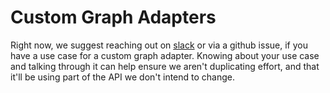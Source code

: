 # Custom Graph Adapters

Right now, we suggest reaching out on [slack](https://join.slack.com/t/hamilton-opensource/shared\_invite/zt-1bjs72asx-wcUTgH7q7QX1igiQ5bbdcg) or via a github issue, if you have a use case for a custom graph adapter. Knowing about your use case and talking through it can help ensure we aren't duplicating effort, and that it'll be using part of the API we don't intend to change.
